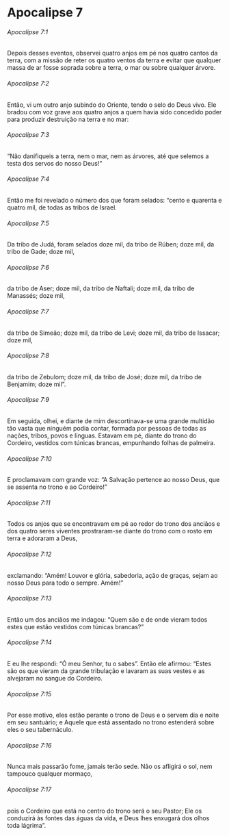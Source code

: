 # Apocalipse 7

###### Apocalipse 7:1

Depois desses eventos, observei quatro anjos em pé nos quatro cantos da terra, com a missão de reter os quatro ventos da terra e evitar que qualquer massa de ar fosse soprada sobre a terra, o mar ou sobre qualquer árvore.

###### Apocalipse 7:2

Então, vi um outro anjo subindo do Oriente, tendo o selo do Deus vivo. Ele bradou com voz grave aos quatro anjos a quem havia sido concedido poder para produzir destruição na terra e no mar:

###### Apocalipse 7:3

“Não danifiqueis a terra, nem o mar, nem as árvores, até que selemos a testa dos servos do nosso Deus!”

###### Apocalipse 7:4

Então me foi revelado o número dos que foram selados: “cento e quarenta e quatro mil, de todas as tribos de Israel.

###### Apocalipse 7:5

Da tribo de Judá, foram selados doze mil, da tribo de Rúben; doze mil, da tribo de Gade; doze mil,

###### Apocalipse 7:6

da tribo de Aser; doze mil, da tribo de Naftali; doze mil, da tribo de Manassés; doze mil,

###### Apocalipse 7:7

da tribo de Simeão; doze mil, da tribo de Levi; doze mil, da tribo de Issacar; doze mil,

###### Apocalipse 7:8

da tribo de Zebulom; doze mil, da tribo de José; doze mil, da tribo de Benjamim; doze mil”.

###### Apocalipse 7:9

Em seguida, olhei, e diante de mim descortinava-se uma grande multidão tão vasta que ninguém podia contar, formada por pessoas de todas as nações, tribos, povos e línguas. Estavam em pé, diante do trono do Cordeiro, vestidos com túnicas brancas, empunhando folhas de palmeira.

###### Apocalipse 7:10

E proclamavam com grande voz: “A Salvação pertence ao nosso Deus, que se assenta no trono e ao Cordeiro!”

###### Apocalipse 7:11

Todos os anjos que se encontravam em pé ao redor do trono dos anciãos e dos quatro seres viventes prostraram-se diante do trono com o rosto em terra e adoraram a Deus,

###### Apocalipse 7:12

exclamando: “Amém! Louvor e glória, sabedoria, ação de graças, sejam ao nosso Deus para todo o sempre. Amém!”

###### Apocalipse 7:13

Então um dos anciãos me indagou: “Quem são e de onde vieram todos estes que estão vestidos com túnicas brancas?”

###### Apocalipse 7:14

E eu lhe respondi: “Ó meu Senhor, tu o sabes”. Então ele afirmou: “Estes são os que vieram da grande tribulação e lavaram as suas vestes e as alvejaram no sangue do Cordeiro.

###### Apocalipse 7:15

Por esse motivo, eles estão perante o trono de Deus e o servem dia e noite em seu santuário; e Aquele que está assentado no trono estenderá sobre eles o seu tabernáculo.

###### Apocalipse 7:16

Nunca mais passarão fome, jamais terão sede. Não os afligirá o sol, nem tampouco qualquer mormaço,

###### Apocalipse 7:17

pois o Cordeiro que está no centro do trono será o seu Pastor; Ele os conduzirá às fontes das águas da vida, e Deus lhes enxugará dos olhos toda lágrima”.

